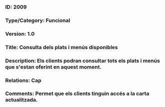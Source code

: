 ### ID: 2009
### Type/Category: Funcional
### Version: 1.0
### Title: Consulta dels plats i menús disponibles
### Description: Els clients podran consultar tots els plats i menús que s'estan oferint en aquest moment.
### Relations: Cap
### Comments: Permet que els clients tinguin accés a la carta actualitzada.
